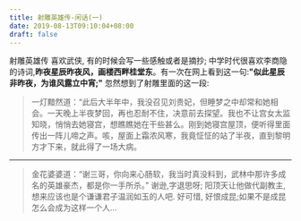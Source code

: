 ```yaml
---
title: 射雕英雄传-闲话(一)
date: 2019-08-13T09:10:04+08:00 
draft: false
---
```


射雕英雄传 喜欢武侠, 有的时候会写一些感触或者是摘抄; 中学时代很喜欢李商隐的诗词,**昨夜星辰昨夜风，画楼西畔桂堂东**。有一次在网上看到这一句:**"似此星辰非昨夜，为谁风露立中宵;"** 忽然想到了射雕里面的这一段:

> 一灯黯然道：“此后大半年中，我没召见刘贵妃，但睡梦之中却常和她相会。一天晚上半夜梦回，再也忍耐不住，决意前去探望。我也不让宫女太监知晓，悄悄去她寝宫，想瞧瞧她在干些甚么。刚到她寝宫屋顶，便听得里面传出一阵儿啼之声。咳，屋面上霜浓风寒，我竟怔怔的站了半夜，直到黎明方才下来，就此得了一场大病。

* * *

> 金花婆婆道：“谢三哥，你向来心肠软，我当时真没料到，武林中那许多成名的英雄豪杰，都是你一手所杀。” 谢逊,字退思呀; 阳顶天让他做代副教主,想来应该也是个谦谦君子温润如玉的人吧. 好可惜, 好恨成昆;如果不是成昆怎么会成为这样一个人...
